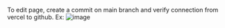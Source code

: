 To edit page, create a commit on main branch and verify connection from vercel to github. 
Ex: ![image](https://github.com/user-attachments/assets/c594e2d9-040f-4f7e-be9d-12e3055194af)
